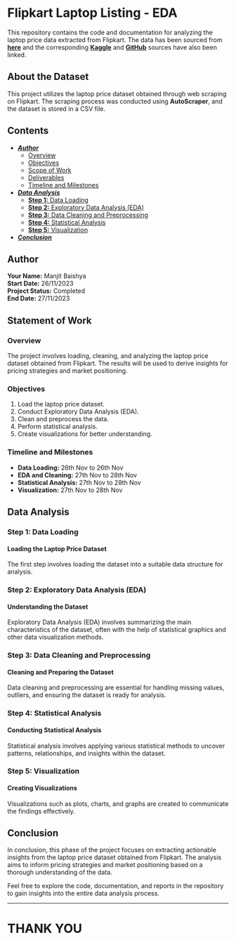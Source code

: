 # **Flipkart Laptop Listing - EDA**

This repository contains the code and documentation for analyzing the laptop price data extracted from Flipkart. The data has been sourced from [**here**](https://www.kaggle.com/datasets/manjitbaishya001/flipkart-laptop-price-dataset) and the corresponding [**Kaggle**](https://www.kaggle.com/manjitbaishya001/flipkart-laptop-listing-eda/edit) and [**GitHub**](https://github.com/manjit-baishya-datascience/Flipkart-Laptop-Listing---EDA) sources have also been linked.

## **About the Dataset**

This project utilizes the laptop price dataset obtained through web scraping on Flipkart. The scraping process was conducted using **AutoScraper**, and the dataset is stored in a CSV file.

## Contents
- [***Author***](#author)
  - [Overview](#overview)
  - [Objectives](#objectives)
  - [Scope of Work](#scope-of-work)
  - [Deliverables](#deliverables)
  - [Timeline and Milestones](#timeline-and-milestones)
- [***Data Analysis***](#data-analysis)
  - [**Step 1:** Data Loading](#step-1-data-loading)
  - [**Step 2:** Exploratory Data Analysis (EDA)](#step-2-exploratory-data-analysis-eda)
  - [**Step 3:** Data Cleaning and Preprocessing](#step-3-data-cleaning-and-preprocessing)
  - [**Step 4:** Statistical Analysis](#step-4-statistical-analysis)
  - [**Step 5:** Visualization](#step-5-visualization)
- [***Conclusion***](#conclusion)

## **Author**

**Your Name:** Manjit Baishya <br>
**Start Date:** 26/11/2023 <br>
**Project Status:** Completed <br>
**End Date:** 27/11/2023 <br>

## **Statement of Work**

### Overview

The project involves loading, cleaning, and analyzing the laptop price dataset obtained from Flipkart. The results will be used to derive insights for pricing strategies and market positioning.

### Objectives

1. Load the laptop price dataset.
2. Conduct Exploratory Data Analysis (EDA).
3. Clean and preprocess the data.
4. Perform statistical analysis.
5. Create visualizations for better understanding.

### Timeline and Milestones

- **Data Loading:** 26th Nov to 26th Nov
- **EDA and Cleaning:** 27th Nov to 28th Nov
- **Statistical Analysis:** 27th Nov to 28th Nov
- **Visualization:** 27th Nov to 28th Nov

## **Data Analysis**

### **Step 1:** Data Loading

#### Loading the Laptop Price Dataset

The first step involves loading the dataset into a suitable data structure for analysis.

### **Step 2:** Exploratory Data Analysis (EDA)

#### Understanding the Dataset

Exploratory Data Analysis (EDA) involves summarizing the main characteristics of the dataset, often with the help of statistical graphics and other data visualization methods.

### **Step 3:** Data Cleaning and Preprocessing

#### Cleaning and Preparing the Dataset

Data cleaning and preprocessing are essential for handling missing values, outliers, and ensuring the dataset is ready for analysis.

### **Step 4:** Statistical Analysis

#### Conducting Statistical Analysis

Statistical analysis involves applying various statistical methods to uncover patterns, relationships, and insights within the dataset.

### **Step 5:** Visualization

#### Creating Visualizations

Visualizations such as plots, charts, and graphs are created to communicate the findings effectively.

## **Conclusion**

In conclusion, this phase of the project focuses on extracting actionable insights from the laptop price dataset obtained from Flipkart. The analysis aims to inform pricing strategies and market positioning based on a thorough understanding of the data.

Feel free to explore the code, documentation, and reports in the repository to gain insights into the entire data analysis process.

---
# **THANK YOU** 
